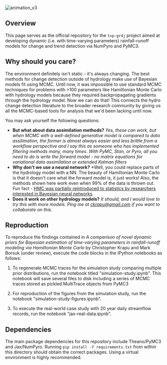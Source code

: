 ![animation_v3](https://user-images.githubusercontent.com/10506722/160662562-00b72c03-b391-41f0-968a-378630e4223c.gif)

## Overview
This page serves as the official repository for the `tvp-gr4j` project aimed at developing dynamic (i.e. with time-varying parameters) rainfall-runoff models for change and trend detection via NumPyro and PyMC3.

## Why should you care?
The environment definitely isn't static - it's always changing. The best methods for change detection outside of hydrology make use of Bayesian models fit using MCMC. Until now, it was impossible to use standard MCMC techniques for problems with >100 parameters like Hamiltonian Monte Carlo with hydrology models  because they required backpropagating gradients through the hydrology model. Now we can do that! This connects the hydro change detection literature to the broader research community by giving us all the MCMC-based tools for analysis that we'd been lacking until now. 

You may ask yourself the following questions:

- **But what about data assimilation methods?** *Yes, these can work, but when MCMC with a well-defined generative model is compared to data assilimation, the former is almost always easier and less brittle from a workflow perspective and I say this as someone who has implemented filtering methods many, many times. With PyMC, Stan, or Pyro, all you need to do is write the forward model - no matrix equations for variational data assimilation or extended Kalman filters*
- **Why don't we use a neural network?** *Well, you could replace parts of the hydrology model with a NN. The beauty of Hamiltonian Monte Carlo is that it doesn't care what the forward model is, it just works! Also, the methods shown here work even when 99% of the data is thrown out. Fun fact - [HMC was partially reintroduced to statistics by researchers interested in Bayesian neural networks](https://arxiv.org/pdf/1206.1901.pdf).
- **Does it work on other hydrology models?** *It should, and I would love to try this with more models. Ping me at ckrapu@gmail.com if you want to collaborate on this.*


## Reproduction
To reproduce the findings contained in *A comparison of novel dynamic priors for Bayesian estimation of time-varying parameters in rainfall-runoff modeling via Hamiltonian Monte Carlo* by Christopher Krapu and Mark Borsuk (under review), execute the code blocks in the IPython notebooks as follows:

1. To regenerate MCMC traces for the simulation study comparing multiple prior distributions, run the notebook titled "simulation-study.ipynb". This notebook will save several files to disk including a series of MCMC traces stored as pickled MultiTrace objects from PyMC3

2. For reproduction of the figures from the simulation study, run the notebook "simulation-study-figures.ipynb".

3. To execute the real-world case study with 20 year daily streamflow records, run the notebook "jax-real-data.ipynb".

## Dependencies
The main package dependencies for this repository include Theano/PyMC3 and Jax/NumPyro. Running `pip install -f requirements.txt` from within this directory should obtain the correct packages. Using a virtual environment is highly recommended.

